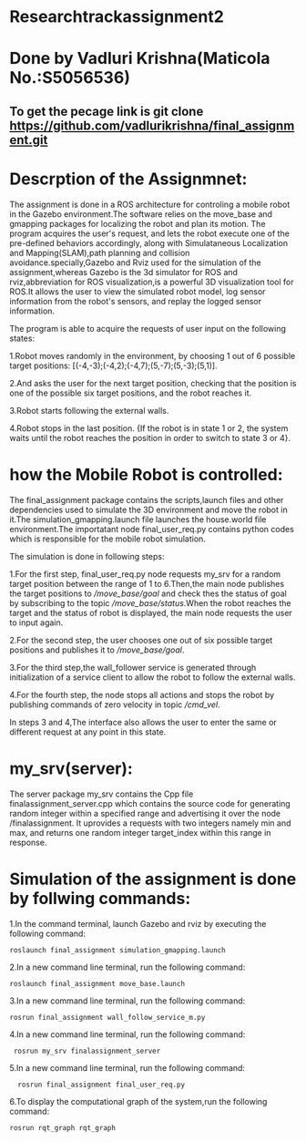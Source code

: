 # Researchtrackassignment2
# Done by Vadluri Krishna(Maticola No.:S5056536)
## To get the pecage link is  git clone https://github.com/vadlurikrishna/final_assignment.git 

# Descrption of the Assignmnet:
The assignment is done in a ROS architecture for controling a mobile robot in the Gazebo environment.The software relies on the move_base and gmapping packages for localizing the robot and plan its motion. The program acquires the user's request, and lets the robot execute one of the pre-defined behaviors accordingly, along with Simulataneous Localization and Mapping(SLAM),path planning and collision avoidance.specially,Gazebo and Rviz used for the simulation of the assignment,whereas Gazebo is the 3d simulator for ROS and rviz,abbreviation for ROS visualization,is a powerful 3D visualization tool for ROS.It allows the user to view the simulated robot model, log sensor information from the robot's sensors, and replay the logged sensor information.

The program is able to acquire the requests of user input on the following states:

1.Robot moves randomly in the environment, by choosing 1 out of 6 possible target positions: [(-4,-3);(-4,2);(-4,7);(5,-7);(5,-3);(5,1)].

2.And asks the user for the next target position, checking that the position is one of the possible six target positions, and the robot reaches it.

3.Robot starts following the external walls.

4.Robot stops in the last position.
{If the robot is in state 1 or 2, the system waits until the robot reaches the position in order to switch to state 3 or 4}.

# how the Mobile Robot is controlled:

The final_assignment package contains the scripts,launch files and other dependencies used to simulate the 3D environment and move the robot in it.The simulation_gmapping.launch file launches the house.world file environment.The importatant node final_user_req.py contains python codes which is responsible for the mobile robot simulation.

The simulation is done in following steps:

1.For the first step, final_user_req.py node requests my_srv for a random target position between the range of 1 to 6.Then,the main node publishes the target positions to */move_base/goal* and check thes the status of goal by subscribing to the topic */move_base/status*.When the robot reaches the target and the status of robot is displayed, the main node requests the user to input again.

2.For the second step, the user chooses one out of six possible target positions and publishes it to */move_base/goal*.

3.For the third step,the wall_follower service is generated through initialization of a service client to allow the robot to follow the external walls.

4.For the fourth step, the node stops all actions and stops the robot by publishing commands of zero velocity in topic */cmd_vel*.

In steps 3 and 4,The interface also allows the user to enter the same or different request at any point in this state.


# my_srv(server):

The server package my_srv contains the Cpp file finalassignment_server.cpp which contains the source code for generating random integer within a specified range and advertising it over the node /finalassignment. It uprovides a requests with two integers namely min and max, and returns one random integer target_index within this range in response.

# Simulation of the assignment is done by follwing commands:


1.In the command terminal, launch Gazebo and rviz by executing the following command:

    roslaunch final_assignment simulation_gmapping.launch
2.In a new command line terminal, run the following command:

    roslaunch final_assignment move_base.launch
3.In a new command line terminal, run the following command:

    rosrun final_assignment wall_follow_service_m.py
4.In a new command line terminal, run the following command:
     
     rosrun my_srv finalassignment_server
5.In a new command line terminal, run the following command:
      
      rosrun final_assignment final_user_req.py
6.To display the computational graph of the system,run the following command:

    rosrun rqt_graph rqt_graph
